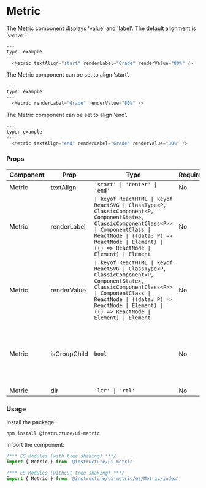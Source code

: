 # Metric


The Metric component displays 'value' and 'label'. The default alignment is 'center'.

```javascript
---
type: example
---
  <Metric textAlign="start" renderLabel="Grade" renderValue="80%" />
```

The Metric component can be set to align 'start'.

```javascript
---
type: example
---
  <Metric renderLabel="Grade" renderValue="80%" />
```

The Metric component can be set to align 'end'.

```javascript
---
type: example
---
  <Metric textAlign="end" renderLabel="Grade" renderValue="80%" />
```


### Props

| Component | Prop | Type | Required | Default | Description |
|-----------|------|------|----------|---------|-------------|
| Metric | textAlign | `'start' \| 'center' \| 'end'` | No | `'center'` |  |
| Metric | renderLabel | `\| keyof ReactHTML \| keyof ReactSVG \| ClassType<P, ClassicComponent<P, ComponentState>, ClassicComponentClass<P>> \| ComponentClass \| ReactNode \| ((data: P) => ReactNode \| Element) \| (() => ReactNode \| Element) \| Element` | No | - |  |
| Metric | renderValue | `\| keyof ReactHTML \| keyof ReactSVG \| ClassType<P, ClassicComponent<P, ComponentState>, ClassicComponentClass<P>> \| ComponentClass \| ReactNode \| ((data: P) => ReactNode \| Element) \| (() => ReactNode \| Element) \| Element` | No | - |  |
| Metric | isGroupChild | `bool` | No | `false` | Set to true when a child of MetricGroup so the appropriate aria labels get set |
| Metric | dir | `'ltr' \| 'rtl'` | No | - |  |

### Usage

Install the package:

```shell
npm install @instructure/ui-metric
```

Import the component:

```javascript
/*** ES Modules (with tree shaking) ***/
import { Metric } from '@instructure/ui-metric'

/*** ES Modules (without tree shaking) ***/
import { Metric } from '@instructure/ui-metric/es/Metric/index'
```

